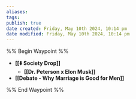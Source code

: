 ```yaml
---
aliases: 
tags: 
publish: true
date created: Friday, May 10th 2024, 10:14 pm
date modified: Friday, May 10th 2024, 10:14 pm
---
```

%% Begin Waypoint %%
- **[[⬇️ Society Drop]]**
	- **[[Dr. Peterson x Elon Musk]]**
- **[[Debate - Why Marriage is Good for Men]]**

%% End Waypoint %%